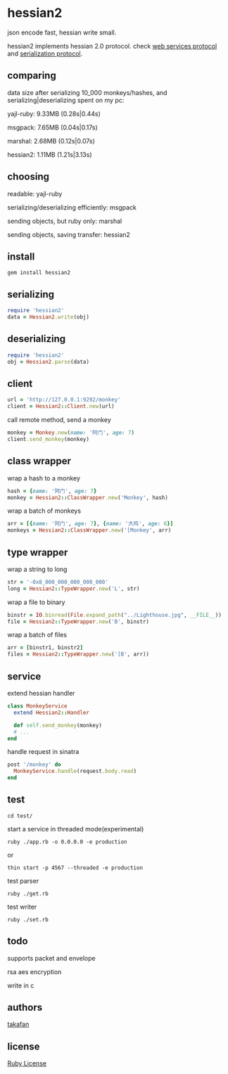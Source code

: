 # hessian2

json encode fast, hessian write small.

hessian2 implements hessian 2.0 protocol. check [web services protocol](http://hessian.caucho.com/doc/hessian-ws.html) and [serialization protocol](http://hessian.caucho.com/doc/hessian-serialization.html).

## comparing

data size after serializing 10_000 monkeys/hashes, and serializing|deserializing spent on my pc:

yajl-ruby: 9.33MB (0.28s|0.44s)

msgpack: 7.65MB (0.04s|0.17s)

marshal: 2.68MB (0.12s|0.07s)

hessian2: 1.11MB (1.21s|3.13s)

## choosing

readable: yajl-ruby

serializing/deserializing efficiently: msgpack

sending objects, but ruby only: marshal

sending objects, saving transfer: hessian2

## install

```
gem install hessian2
```

## serializing

``` ruby
require 'hessian2'
data = Hessian2.write(obj)
```

## deserializing 

``` ruby
require 'hessian2'
obj = Hessian2.parse(data)
```

## client

``` ruby
url = 'http://127.0.0.1:9292/monkey'
client = Hessian2::Client.new(url)
```

call remote method, send a monkey

``` ruby
monkey = Monkey.new(name: '阿门', age: 7)
client.send_monkey(monkey)
```

## class wrapper

wrap a hash to a monkey

``` ruby
hash = {name: '阿门', age: 7}
monkey = Hessian2::ClassWrapper.new('Monkey', hash)
```

wrap a batch of monkeys

``` ruby
arr = [{name: '阿门', age: 7}, {name: '大鸡', age: 6}]
monkeys = Hessian2::ClassWrapper.new('[Monkey', arr)
```

## type wrapper

wrap a string to long

``` ruby
str = '-0x8_000_000_000_000_000'
long = Hessian2::TypeWrapper.new('L', str)
```

wrap a file to binary

``` ruby
binstr = IO.binread(File.expand_path("../Lighthouse.jpg", __FILE__))
file = Hessian2::TypeWrapper.new('B', binstr)
```

wrap a batch of files

``` ruby
arr = [binstr1, binstr2]
files = Hessian2::TypeWrapper.new('[B', arr))
```

## service

extend hessian handler

``` ruby
class MonkeyService
  extend Hessian2::Handler

  def self.send_monkey(monkey)
  # ...
end
```

handle request in sinatra

``` ruby
post '/monkey' do
  MonkeyService.handle(request.body.read)
end
```

## test

```
cd test/
```

start a service in threaded mode(experimental)

```
ruby ./app.rb -o 0.0.0.0 -e production
```

or

```
thin start -p 4567 --threaded -e production 
```

test parser

```
ruby ./get.rb
```

test writer

```
ruby ./set.rb
```

## todo

supports packet and envelope

rsa aes encryption

write in c

## authors

[takafan](http://hululuu.com)

## license

[Ruby License](http://www.ruby-lang.org/en/LICENSE.txt)
